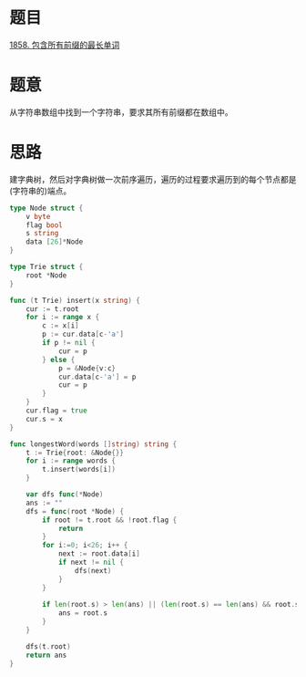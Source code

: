 # 题目
[1858. 包含所有前缀的最长单词](https://leetcode-cn.com/problems/longest-word-with-all-prefixes/)

# 题意
从字符串数组中找到一个字符串，要求其所有前缀都在数组中。


# 思路
建字典树，然后对字典树做一次前序遍历，遍历的过程要求遍历到的每个节点都是(字符串的)端点。

```go
type Node struct {
    v byte 
    flag bool
    s string 
    data [26]*Node 
}

type Trie struct {
    root *Node 
}

func (t Trie) insert(x string) {
    cur := t.root 
    for i := range x {
        c := x[i]
        p := cur.data[c-'a']
        if p != nil {
            cur = p 
        } else {
            p = &Node{v:c}
            cur.data[c-'a'] = p 
            cur = p 
        }
    }
    cur.flag = true 
    cur.s = x 
}

func longestWord(words []string) string {
    t := Trie{root: &Node{}}
    for i := range words {
        t.insert(words[i])
    }

    var dfs func(*Node) 
    ans := ""
    dfs = func(root *Node) {
        if root != t.root && !root.flag {
            return 
        }
        for i:=0; i<26; i++ {
            next := root.data[i]
            if next != nil {
                dfs(next)
            }
        }
        
        if len(root.s) > len(ans) || (len(root.s) == len(ans) && root.s < ans) {
            ans = root.s 
        }
    }

    dfs(t.root)
    return ans 
}
```
